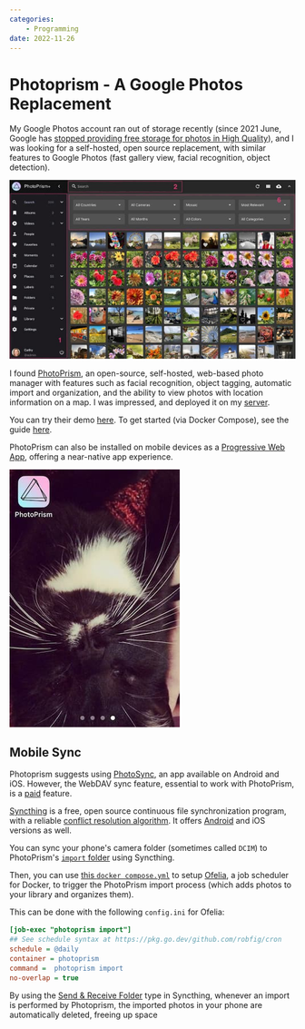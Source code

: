```yaml
---
categories:
    - Programming
date: 2022-11-26
---
```


# Photoprism - A Google Photos Replacement

My Google Photos account ran out of storage recently (since 2021 June, Google has [stopped providing free storage for photos in High Quality][google-photos]), and I was looking for a self-hosted, open source replacement, with similar features to Google Photos (fast gallery view, facial recognition, object detection).

![](../../static/images/2022-11-26/photoprism.jpg)

I found [PhotoPrism][photoprism], an open-source, self-hosted, web-based photo manager with features such as facial recognition, object tagging, automatic import and organization, and the ability to view photos with location information on a map. I was impressed, and deployed it on my [server][server].

You can try their demo [here][photoprism-demo]. To get started (via Docker Compose), see the guide [here][get-started].

PhotoPrism can also be installed on mobile devices as a [Progressive Web App][pwa], offering a near-native app experience.

![](../../static/images/2022-11-26/pwa.jpg)

## Mobile Sync

Photoprism suggests using [PhotoSync][photosync], an app available on Android and iOS. However, the WebDAV sync feature, essential to work with PhotoPrism, is a [paid][photosync-paid] feature.

[Syncthing][syncthing] is a free, open source continuous file synchronization program, with a reliable [conflict resolution algorithm][conflicts]. It offers [Android][syncthing-android] and iOS versions as well.

You can sync your phone's camera folder (sometimes called `DCIM`) to PhotoPrism's [`import` folder][photoprism-import] using Syncthing.

Then, you can use [this `docker compose.yml`][compose] to setup [Ofelia][ofelia], a job scheduler for Docker, to trigger the PhotoPrism import process (which adds photos to your library and organizes them).

This can be done with the following `config.ini` for Ofelia:

```ini
[job-exec "photoprism import"]
## See schedule syntax at https://pkg.go.dev/github.com/robfig/cron
schedule = @daily
container = photoprism
command =  photoprism import
no-overlap = true
```

By using the [Send & Receive Folder][send-receive-folder] type in Syncthing, whenever an import is performed by Photoprism, the imported photos in your phone are automatically deleted, freeing up space

[google-photos]: https://support.google.com/photos/answer/10100180?hl=en
[photoprism]: https://photoprism.app/
[photoprism-demo]: https://try.photoprism.app/
[server]: 2022-05-22-my-self-hosting-journey.md
[get-started]: https://docs.photoprism.app/getting-started/docker-compose/
[photosync]: https://www.photosync-app.com/home.html
[photosync-paid]: https://play.google.com/store/apps/details?id=com.touchbyte.photosync.fullfeatured&hl=en&gl=US
[foldersync]: https://www.tacit.dk/foldersync
[photoprism-import]: https://docs.photoprism.app/user-guide/sync/webdav/#connect-to-a-webdav-server
[move-files-target-folder]: https://foldersync.io/docs/help/folderpairsettings/#advanced-one-way-sync-options
[temp-file-scheme]: https://foldersync.io/docs/help/folderpairsettings/#advanced
[photoprism-webdav]: https://docs.photoprism.app/user-guide/sync/webdav
[pwa]: https://docs.photoprism.app/user-guide/pwa/
[syncthing]: https://syncthing.net/
[conflicts]: https://docs.syncthing.net/users/syncing.html?highlight=conflict#conflicting-changes
[syncthing-android]: https://play.google.com/store/apps/details?id=com.nutomic.syncthingandroid&hl=en&gl=US
[compose]: https://dl.photoprism.org/docker/scheduler/
[ofelia]: https://github.com/mcuadros/ofelia
[send-receive-folder]: https://docs.syncthing.net/v1.23.5/users/foldertypes#send-receive-folder
